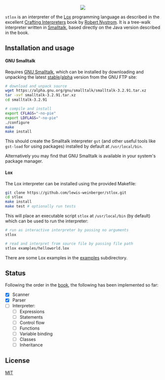 <p align="center">
    <a href="https://github.com/lewis-weinberger/stlox/actions/workflows/ci.yml"><img src="https://github.com/lewis-weinberger/stlox/actions/workflows/ci.yml/badge.svg"></a>
</p>

`stlox` is an interpreter of the [Lox](https://craftinginterpreters.com/the-lox-language.html) programming language as described in the excellent [Crafting Interpreters](https://craftinginterpreters.com/) book by [Robert Nystrom](https://github.com/munificent). It is a tree-walk interpreter written in [Smalltalk](https://en.wikipedia.org/wiki/Smalltalk), based directly on the Java version described in the book.

## Installation and usage

#### GNU Smalltalk
Requires [GNU Smalltalk](https://www.gnu.org/software/smalltalk), which can be installed by downloading and unpacking the latest [stable](https://ftp.gnu.org/gnu/smalltalk/)/[alpha](https://alpha.gnu.org/gnu/smalltalk/) version from the GNU FTP site:

```sh
# download and unpack source
wget https://alpha.gnu.org/gnu/smalltalk/smalltalk-3.2.91.tar.xz
tar -xvf smalltalk-3.2.91.tar.xz
cd smalltalk-3.2.91

# compile and install
export CFLAGS="-no-pie"
export LDFLAGS="-no-pie"
./configure
make
make install
```

This should create the Smalltalk interpreter `gst` (and other useful tools like `gst-load` for using packages) installed by default at `/usr/local/bin`.

Alternatively you may find that GNU Smalltalk is available in your system's package manager.

#### Lox

The Lox interpreter can be installed using the provided Makefile:

```sh
git clone https://github.com/lewis-weinberger/stlox.git
cd stlox
make install
make test # optionally run tests
```

This will place an executable script `stlox` at `/usr/local/bin` (by default) which can be used to run the interpreter:

```sh
# run as interactive interpreter by passing no arguments
stlox

# read and interpret from source file by passing file path
stlox examples/helloworld.lox
```

There are some Lox examples in the [examples](./examples) subdirectory.

## Status

Following the order in the [book](https://craftinginterpreters.com/contents.html), the following has been implemented so far:

* [x] Scanner
* [x] Parser
* [ ] Interpreter:
    * [ ] Expressions
    * [ ] Statements
    * [ ] Control flow
    * [ ] Functions
    * [ ] Variable binding
    * [ ] Classes
    * [ ] Inheritance

## License

[MIT](./LICENSE)
